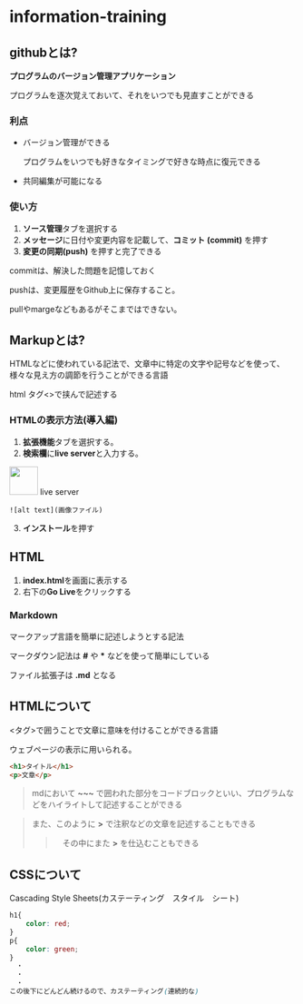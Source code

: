 # information-training

## githubとは?

**プログラムのバージョン管理アプリケーション**

プログラムを逐次覚えておいて、それをいつでも見直すことができる

### 利点

* バージョン管理ができる

    プログラムをいつでも好きなタイミングで好きな時点に復元できる

- 共同編集が可能になる

### 使い方

1. **ソース管理**タブを選択する
2. **メッセージ**に日付や変更内容を記載して、**コミット** **(commit)** を押す
3. **変更の同期**__(push)__ を押すと完了できる

commitは、解決した問題を記憶しておく

pushは、変更履歴をGithub上に保存すること。

pullやmargeなどもあるがそこまではできない。



## Markupとは?

HTMLなどに使われている記法で、文章中に特定の文字や記号などを使って、様々な見え方の調節を行うことができる言語

html タグ<>で挟んで記述する

### HTMLの表示方法(導入編)
1. **拡張機能**タブを選択する。
2. **検索欄**に**live server**と入力する。

<img src=https://ritwickdey.gallerycdn.vsassets.io/extensions/ritwickdey/liveserver/5.7.9/1661914858952/Microsoft.VisualStudio.Services.Icons.Default width = 50px>
live server

`![alt text](画像ファイル)`

3. **インストール**を押す

## HTML
1. **index.html**を画面に表示する
2. 右下の**Go Live**をクリックする

### Markdown
マークアップ言語を簡単に記述しようとする記法

マークダウン記法は **#** や __*__ などを使って簡単にしている

ファイル拡張子は **.md** となる

## HTMLについて
<タグ>で囲うことで文章に意味を付けることができる言語

ウェブページの表示に用いられる。
~~~html
<h1>タイトル</h1>
<p>文章</p>
~~~

> mdにおいて **~~~** で囲われた部分をコードブロックといい、プログラムなどをハイライトして記述することができる

> また、このように **>** で注釈などの文章を記述することもできる
>>　その中にまた **>** を仕込むこともできる

## CSSについて

Cascading Style Sheets(カステーティング　スタイル　シート)
~~~CSS
h1{
    color: red;
}
p{
    color: green;
}
　・
　・
　・
この後下にどんどん続けるので、カステーティング(連続的な)
~~~